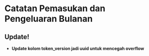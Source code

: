 # Catatan Pemasukan dan Pengeluaran Bulanan

## Update!
 - **Update kolom token_version jadi uuid untuk mencegah overflow**